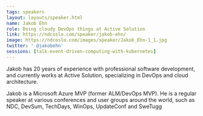 ```yaml
---
tags: speakers
layout: layouts/speaker.html
name: Jakob Ehn
role: Doing cloudy DevOps things at Active Solution
link: https://ndcoslo.com/speaker/jakob-ehn/
image: https://ndcoslo.com/images/speaker/Jakob_Ehn-1_1.jpg
twitter: ' @jakobehn'
sessions: [talk-event-driven-computing-with-kubernetes]
---
```

Jakob has 20 years of experience with professional software development, and currently works at Active Solution, specializing in DevOps and cloud architecture.

Jakob is a Microsoft Azure MVP (former ALM/DevOps MVP). He is a regular speaker at various conferences and user groups around the world, such as NDC, DevSum, TechDays, WinOps, UpdateConf and SweTugg